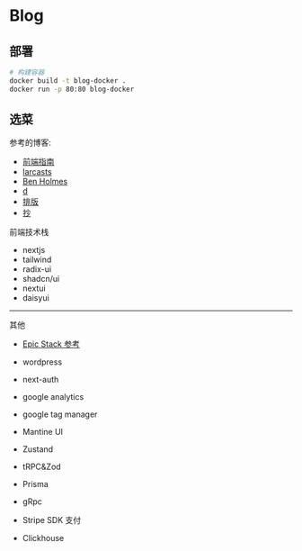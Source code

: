 # Blog

## 部署

```bash
# 构建容器
docker build -t blog-docker .
docker run -p 80:80 blog-docker
```

## 选菜

参考的博客:

- [前端指南](https://rualc.me/)
- [larcasts](https://laracasts.com/discuss)
- [Ben Holmes](https://bholmes.dev/)
- [d](https://www.dalelarroder.com/)
- [排版](https://chirpy.cotes.page/posts/getting-started/)
- [抄](https://www.joshwcomeau.com/blog/how-i-built-my-blog/)

前端技术栈

- nextjs
- tailwind
- radix-ui
- shadcn/ui
- nextui
- daisyui


----
其他

- [Epic Stack 参考](https://www.epicweb.dev/epic-stack)

- wordpress
- next-auth
- google analytics
- google tag manager
- Mantine UI
- Zustand
- tRPC&Zod
- Prisma
- gRpc
- Stripe SDK 支付
- Clickhouse
